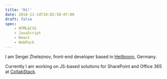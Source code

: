```yaml
---
title: 'Hi!'
date: 2018-11-14T19:02:50-07:00
draft: false
spec:
    - HTML&CSS
    - JavaScript
    - React
    - WebPack
---
```


I am Sergei Zheleznov, front-end developer based in [Heilbronn](https://en.wikipedia.org/wiki/Heilbronn), Germany.

Currently I am working on JS-based solutions for SharePoint and Office 365 at [CollabStack](https://collabstack.de/).
